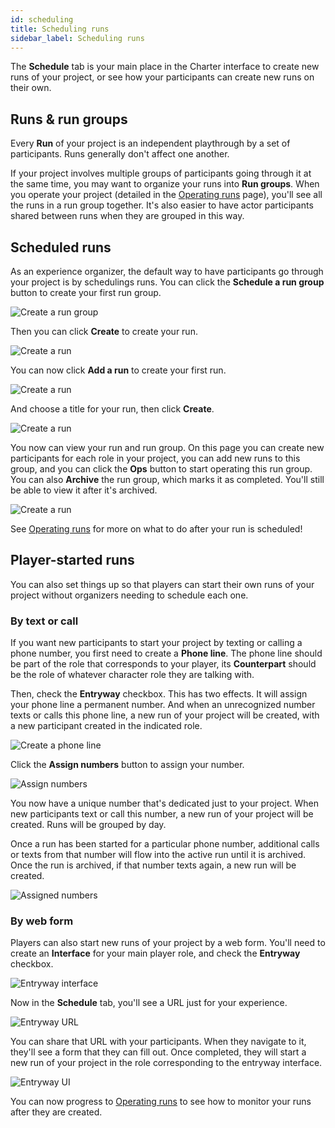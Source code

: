 ```yaml
---
id: scheduling
title: Scheduling runs
sidebar_label: Scheduling runs
---
```


The **Schedule** tab is your main place in the Charter interface to create new runs of your project, or see how your participants can create new runs on their own.

## Runs & run groups

Every **Run** of your project is an independent playthrough by a set of participants.  Runs generally don't affect one another.

If your project involves multiple groups of participants going through it at the same time, you may want to organize your runs into **Run groups**. When you operate your project (detailed in the [Operating runs](/docs/concepts/operating) page), you'll see all the runs in a run group together. It's also easier to have actor participants shared between runs when they are grouped in this way.

## Scheduled runs

As an experience organizer, the default way to have participants go through your project is by schedulings runs. You can click the **Schedule a run group** button to create your first run group.

![Create a run group](/img/concepts/schedule/schedule-start.png)

Then you can click **Create** to create your run.

![Create a run](/img/concepts/schedule/schedule-date.png)

You can now click **Add a run** to create your first run.

![Create a run](/img/concepts/schedule/schedule-run.png)

And choose a title for your run, then click **Create**.

![Create a run](/img/concepts/schedule/schedule-run-opts.png)

You now can view your run and run group. On this page you can create new participants for each role in your project, you can add new runs to this group, and you can click the **Ops** button to start operating this run group. You can also **Archive** the run group, which marks it as completed. You'll still be able to view it after it's archived.

![Create a run](/img/concepts/schedule/schedule-group.png)

See [Operating runs](/docs/concepts/operating) for more on what to do after your run is scheduled!

## Player-started runs

You can also set things up so that players can start their own runs of your project without organizers needing to schedule each one.

### By text or call

If you want new participants to start your project by texting or calling a phone number, you first need to create a **Phone line**. The phone line should be part of the role that corresponds to your player, its **Counterpart** should be the role of whatever character role they are talking with.

Then, check the **Entryway** checkbox. This has two effects. It will assign your phone line a permanent number. And when an unrecognized number texts or calls this phone line, a new run of your project will be created, with a new participant created in the indicated role.

![Create a phone line](/img/concepts/schedule/entryway-phone.png)

Click the **Assign numbers** button to assign your number.

![Assign numbers](/img/concepts/schedule/entryway-assign.png)

You now have a unique number that's dedicated just to your project. When new participants text or call this number, a new run of your project will be created. Runs will be grouped by day.

Once a run has been started for a particular phone number, additional calls or texts from that number will flow into the active run until it is archived. Once the run is archived, if that number texts again, a new run will be created.

![Assigned numbers](/img/concepts/schedule/entryway-assigned.png)

### By web form

Players can also start new runs of your project by a web form. You'll need to create an **Interface** for your main player role, and check the **Entryway** checkbox.

![Entryway interface](/img/concepts/schedule/interface-entry.png)

Now in the **Schedule** tab, you'll see a URL just for your experience.

![Entryway URL](/img/concepts/schedule/interface-url.png)

You can share that URL with your participants. When they navigate to it, they'll see a form that they can fill out. Once completed, they will start a new run of your project in the role corresponding to the entryway interface.

![Entryway UI](/img/concepts/schedule/interface-ui.png)

You can now progress to [Operating runs](/docs/concepts/operating) to see how to monitor your runs after they are created.